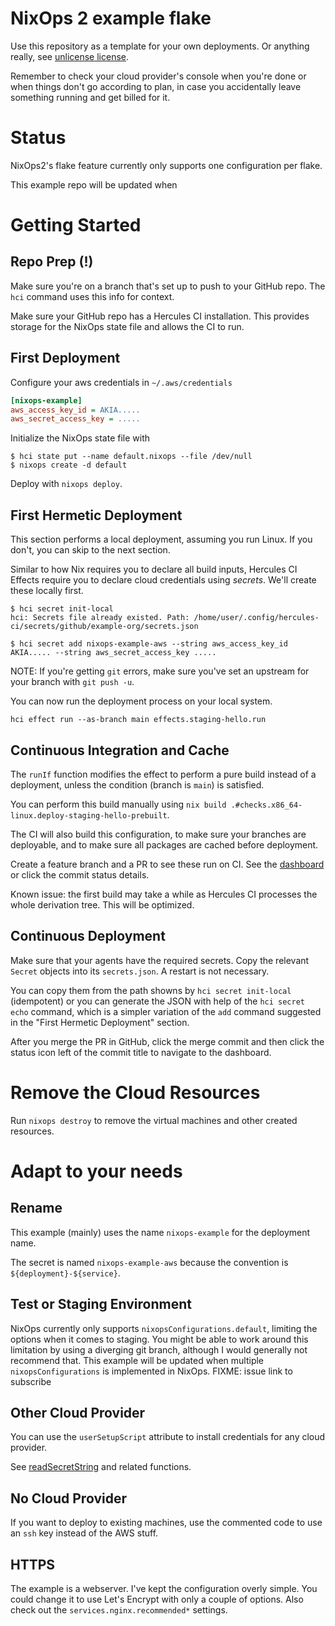 
# NixOps 2 example flake

Use this repository as a template for your own deployments. Or anything really, see [unlicense license](./LICENSE).

Remember to check your cloud provider's console when you're done or when things don't go according to plan, in case you accidentally leave something running and get billed for it.

# Status

NixOps2's flake feature currently only supports one configuration per flake.

This example repo will be updated when

# Getting Started

## Repo Prep (!)

Make sure you're on a branch that's set up to push to your GitHub repo. The `hci` command uses this info for context.

Make sure your GitHub repo has a Hercules CI installation. This provides storage for the NixOps state file and allows the CI to run.

## First Deployment

Configure your aws credentials in `~/.aws/credentials`

```ini
[nixops-example]
aws_access_key_id = AKIA.....
aws_secret_access_key = .....
```

Initialize the NixOps state file with 

```console
$ hci state put --name default.nixops --file /dev/null
$ nixops create -d default
```

Deploy with `nixops deploy`.

## First Hermetic Deployment

This section performs a local deployment, assuming you run Linux. If you don't, you can skip to the next section.

Similar to how Nix requires you to declare all build inputs, Hercules CI Effects require you to declare cloud credentials using _secrets_. We'll create these locally first.

```console
$ hci secret init-local
hci: Secrets file already existed. Path: /home/user/.config/hercules-ci/secrets/github/example-org/secrets.json

$ hci secret add nixops-example-aws --string aws_access_key_id AKIA..... --string aws_secret_access_key .....

```

NOTE: If you're getting `git` errors, make sure you've set an upstream for your branch with `git push -u`.

You can now run the deployment process on your local system.

```console
hci effect run --as-branch main effects.staging-hello.run 
```

## Continuous Integration and Cache

The `runIf` function modifies the effect to perform a pure build instead of a deployment, unless the condition (branch is `main`) is satisfied.

You can perform this build manually using `nix build .#checks.x86_64-linux.deploy-staging-hello-prebuilt`.

The CI will also build this configuration, to make sure your branches are deployable, and to make sure all packages are cached before deployment.

Create a feature branch and a PR to see these run on CI. See the [dashboard](https://hercules-ci.com/dashboard) or click the commit status details.

Known issue: the first build may take a while as Hercules CI processes the whole derivation tree. This will be optimized.

## Continuous Deployment

Make sure that your agents have the required secrets. Copy the relevant `Secret` objects into its `secrets.json`. A restart is not necessary.

You can copy them from the path showns by `hci secret init-local` (idempotent) or you can generate the JSON with help of the `hci secret echo` command, which is a simpler variation of the `add` command suggested in the "First Hermetic Deployment" section.

After you merge the PR in GitHub, click the merge commit and then click the status icon left of the commit title to navigate to the dashboard.

# Remove the Cloud Resources

Run `nixops destroy` to remove the virtual machines and other created resources.

# Adapt to your needs

## Rename

This example (mainly) uses the name `nixops-example` for the deployment name.

The secret is named `nixops-example-aws` because the convention is `${deployment}-${service}`.

## Test or Staging Environment

NixOps currently only supports `nixopsConfigurations.default`, limiting the options when it comes to staging. You might be able to work around this limitation by using a diverging git branch, although I would generally not recommend that. This example will be updated when multiple `nixopsConfigurations` is implemented in NixOps. FIXME: issue link to subscribe

## Other Cloud Provider

You can use the `userSetupScript` attribute to install credentials for any cloud provider.

See [readSecretString](https://docs.hercules-ci.com/hercules-ci-effects/reference/bash-functions/readsecretstring/) and related functions.

## No Cloud Provider

If you want to deploy to existing machines, use the commented code to use an `ssh` key instead of the AWS stuff.

## HTTPS

The example is a webserver. I've kept the configuration overly simple. You could change it to use Let's Encrypt with only a couple of options. Also check out the `services.nginx.recommended*` settings.
